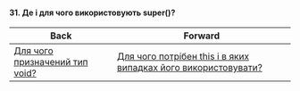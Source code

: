 #### 31. Де і для чого використовують super()?



| Back | Forward |
|---|---|
| [Для чого призначений тип void?](/ua/junior/javascript/what-is-the-purpose-of-the-void-type.md)  | [Для чого потрібен this і в яких випадках його використовувати?](/ua/junior/javascript/what-is-the-purpose-of-this-and-when-should-it-be-used.md) |